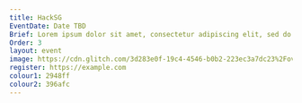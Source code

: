 ```yaml
---
title: HackSG
EventDate: Date TBD
Brief: Lorem ipsum dolor sit amet, consectetur adipiscing elit, sed do eiusmod tempor incididunt ut labore et dolore magna aliqua. Ut enim ad minim veniam, quis nostrud exercitation ullamco laboris nisi ut aliquip ex ea commodo consequat.
Order: 3
layout: event
image: https://cdn.glitch.com/3d283e0f-19c4-4546-b0b2-223ec3a7dc23%2Foverview.jpg?v=1565769230316
register: https://example.com
colour1: 2948ff
colour2: 396afc
---
```


